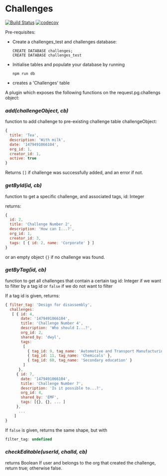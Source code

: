 # Challenges
[![Build Status](https://travis-ci.org/postgres-plugin/challenges.svg?branch=master)](https://travis-ci.org/postgres-plugin/challenges)
[![codecov](https://codecov.io/gh/postgres-plugin/challenges/branch/master/graph/badge.svg)](https://codecov.io/gh/postgres-plugin/challenges)

Pre-requisites:
- Create a challenges_test and challenges database:
  ```
  CREATE DATABASE challenges;
  CREATE DATABASE challenges_test
  ```

- Initialise tables and populate your database by running
  ```
  npm run db
  ```

- creates a 'Challenges' table

A plugin which exposes the following functions on the request.pg.challengs object:

### _add(challengeObject, cb)_
function to add challenge to pre-existing challenge table
challengeObject:
```js
{
  title: 'Tea',
  description: 'With milk',
  date: '1479491066104',
  org_id: 1,
  creator_id: 1,
  active: true
}
```

Returns `[]` if challenge was successfully added, and an error if not.


### _getById(id, cb)_
function to get a specific challenge, and associated tags,
id: Integer

returns:
```js
{
  id: 2,
  title: 'Challenge Number 2',
  description: 'How can I...?',
  org_id: 1,
  creator_id: 3,
  tags: [ { id: 2, name: 'Corporate' } ]
}
```
or an empty object `{}` if no challenge was found.

### _getByTag(id, cb)_
function to get all challenges that contain a certain tag
id: Integer if we want to filter by a tag id
or `false` if we do not want to filter

If a tag id is given, returns:
```js
{ filter_tag: 'Design for disassembly',
  challenges:
   [ { id: 4,
       date: '1479491066104',
       title: 'Challenge Number 4',
       description: 'Who should I...?',
       org_id: 2,
       shared_by: 'dwyl',
       tags:
        [
          { tag_id: 9, tag_name: 'Automotive and Transport Manufacturing' },
          { tag_id: 11, tag_name: 'Chemicals' },
          { tag_id: 60, tag_name: 'Secondary education' }
        ]
      },
     { id: 7,
       date: '1479491066104',
       title: 'Challenge Number 7',
       description: 'Is it possible to...?',
       org_id: 4,
       shared_by: 'EMF',
       tags: [{}, {}, ... ]
     },
      ...
    ]
}
```
If `false` is given, returns the same shape, but with
```js
filter_tag: undefined
```

### _checkEditable(userId, chalId, cb)_
returns Boolean
If user and belongs to the org that created the challenge, return true; otherwise false.
